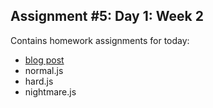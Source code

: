 ## Assignment #5: Day 1: Week 2

Contains homework assignments for today:
- [blog post](https://medium.com/@TheBeckyHamm/acronyms-and-flags-c295a2752192)
- normal.js
- hard.js
- nightmare.js
